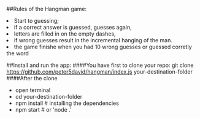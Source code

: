##Rules of the Hangman game:

<li>Start to guessing;</li> 

<li>if a correct answer is guessed, guesses again, </li> 
<li>letters are filled in on the empty dashes, </li> 
<li>if wrong guesses result in the incremental hanging of the man.</li> 

<li>the game finishe when you had 10 wrong guesses or guessed corretly the word</li> 

##Install and run the app:
####You have first to clone your repo:
git clone https://github.com/peter5david/hangman/index.js your-destination-folder
####After the clone
- open terminal
- cd your-destination-folder
- npm install # installing the dependencies
- npm start # or 'node .'
